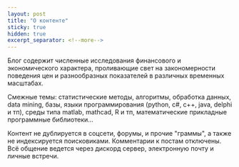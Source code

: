 ```yaml
---
layout: post
title: "О контенте"
sticky: true
hidden: true
excerpt_separator: <!--more-->
---
```


Блог содержит численные исследования финансового и экономического характера, проливающие свет на закономерности поведения цен и разнообразных показателей в различных временных масштабах. 

<!--more-->

Cмежные темы: статистические методы, алгоритмы, обработка данных, data mining, базы, языки программирования (python, c#, c++, java, delphi и тп), среды типа matlab, mathcad, R и тп, математические прикладные программные библиотеки… 

Контент не дублируется в соцсети, форумы, и прочие "граммы", а также не индексируется поисковиками. Комментарии к постам отключены. Всё общение ведется через дискорд сервер, электронную почту и личные встречи.





